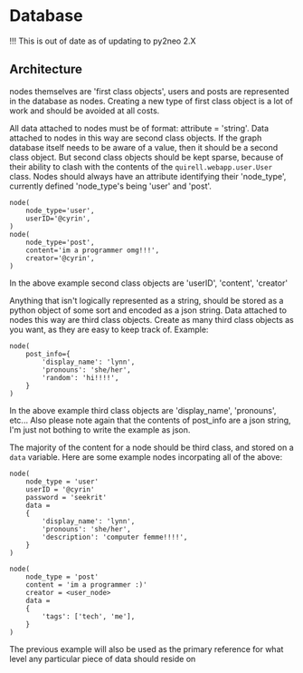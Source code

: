 # Database

!!! This is out of date as of updating to py2neo 2.X

## Architecture

nodes themselves are 'first class objects', users and posts are represented in the database as nodes. Creating a new type of first class object is a lot of work and should be avoided at all costs.

All data attached to nodes must be of format: attribute = 'string'. Data attached to nodes in this way are second class objects. If the graph database itself needs to be aware of a value, then it should be a second class object. But second class objects should be kept sparse, because of their ability to clash with the contents of the `quirell.webapp.user.User` class. Nodes should always have an attribute identifying their 'node_type', currently defined 'node_type's being 'user' and 'post'.

    node(
        node_type='user',
        userID='@cyrin',
    )
    node(
        node_type='post',
        content='im a programmer omg!!!',
        creator='@cyrin',
    )

In the above example second class objects are 'userID', 'content', 'creator'

Anything that isn't logically represented as a string, should be stored as a python object of some sort and encoded as a json string. Data attached to nodes this way are third class objects. Create as many third class objects as you want, as they are easy to keep track of. Example:

    node(
        post_info={
            'display_name': 'lynn',
            'pronouns': 'she/her',
            'random': 'hi!!!!',
        }
    )

In the above example third class objects are 'display_name', 'pronouns', etc... Also please note again that the contents of post_info are a json string, I'm just not bothing to write the example as json.

The majority of the content for a node should be third class, and stored on a `data` variable. Here are some example nodes incorpating all of the above:

    node(
        node_type = 'user'
        userID = '@cyrin'
        password = 'seekrit'
        data =
        {
            'display_name': 'lynn',
            'pronouns': 'she/her',
            'description': 'computer femme!!!!',
        }
    )

    node(
        node_type = 'post'
        content = 'im a programmer :)'
        creator = <user_node>
        data =
        {
            'tags': ['tech', 'me'],
        }
    )

The previous example will also be used as the primary reference for what level any particular piece of data should reside on
